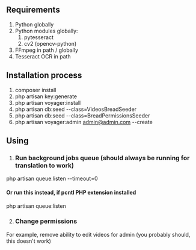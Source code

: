 ## Requirements
1. Python globally
2. Python modules globally:
    1. pytesseract
    2. cv2 (opencv-python)
3. FFmpeg in path / globally
4. Tesseract OCR in path

## Installation process

1. composer install
2. php artisan key:generate
3. php artisan voyager:install
4. php artisan db:seed --class=VideosBreadSeeder
5. php artisan db:seed --class=BreadPermissionsSeeder
6. php artisan voyager:admin admin@admin.com --create

## Using

1. ### Run background jobs queue (should always be running for translation to work)

php artisan queue:listen --timeout=0

#### Or run this instead, if pcntl PHP extension installed

php artisan queue:listen

2. ### Change permissions

For example, remove ability to edit videos for admin (you probably should, this doesn't work)
